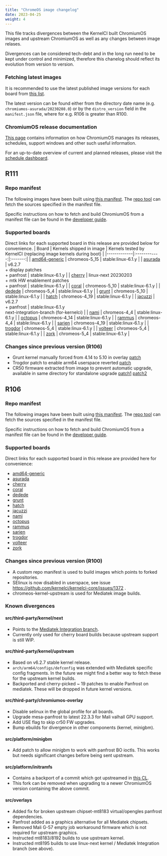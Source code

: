 ```yaml
---
title: "ChromeOS image changelog"
date: 2023-04-25
weight: 4
---
```


This file tracks divergences between the KernelCI built ChromiumOS images and upstream ChromiumOS as well as any changes between image relases.

Divergences can be considered tech-debt and in the long run need to be kept under control and minimized, therefore this chanelog should reflect its evolution from version to version.

### Fetching latest images

It is recommended to use the latest published image versions for each board from [this list](https://storage.chromeos.kernelci.org/images/rootfs/chromeos/).

The latest version can be found either from the directory date name (e.g. `chromiumos-asurada/20230208.0`) or by the `distro_version` field in the `manifest.json` file, where for e.g. R106 is greater than R100.

### ChromiumOS release documentation

[This page](https://chromium.googlesource.com/chromiumos/docs/+/HEAD/releases.md) contains information on how ChromiumOS manages its releases, schedules, support windows and other such useful information.

For an up-to-date overview of current and planned releases, please visit the [schedule dashboard](https://chromiumdash.appspot.com/schedule).

## R111

### Repo manifest

The following images have been built using [this manifest](https://github.com/kernelci/kernelci-core/blob/chromeos/config/rootfs/chromiumos/cros-snapshot-release-R111-15329.B.xml). The [repo tool](https://code.google.com/archive/p/git-repo/) can fetch the sources specified in the manifest file.

Specific instructions on how to fetch and build ChromiumOS from a manifest file can be found in the [developer guide](https://chromium.googlesource.com/chromiumos/docs/+/main/developer_guide.md).

### Supported boards

Direct links for each supported board in this release are provided below for convenience.
| Board       | Kernels shipped in image | Kernels tested by KernelCI (replacing image kernels during boot) |
|-------------|:------------:|:-------:|
| [amd64-generic](https://storage.chromeos.kernelci.org/images/rootfs/chromeos/chromiumos-amd64-generic/20230511.0/amd64) | chromeos-5_15 | stable:linux-6.1.y |
| [asurada](https://storage.chromeos.kernelci.org/images/rootfs/chromeos/chromiumos-asurada/20230511.0/arm64) | v6.2.7<br> + display patches<br> + panfrost | stable:linux-6.1.y |
| [cherry](https://storage.chromeos.kernelci.org/images/rootfs/chromeos/chromiumos-cherry/20230511.0/arm64) | linux-next 20230203<br> + mtk HW enablement patches<br> + panfrost | stable:linux-6.1.y |
| [coral](https://storage.chromeos.kernelci.org/images/rootfs/chromeos/chromiumos-coral/20230511.0/amd64) | chromeos-5_10 | stable:linux-6.1.y |
| [dedede](https://storage.chromeos.kernelci.org/images/rootfs/chromeos/chromiumos-dedede/20230511.0/amd64/) | chromeos-5_4 | stable:linux-6.1.y |
| [grunt](https://storage.chromeos.kernelci.org/images/rootfs/chromeos/chromiumos-grunt/20230606.0/amd64/) | chromeos-5_10 | stable:linux-6.1.y |
| [hatch](https://storage.chromeos.kernelci.org/images/rootfs/chromeos/chromiumos-hatch/20230511.0/amd64/) | chromeos-4_19 | stable:linux-6.1.y |
| [jacuzzi](https://storage.chromeos.kernelci.org/images/rootfs/chromeos/chromiumos-jacuzzi/20230511.0/arm64/) | v6.2.7 <br> + panfrost | stable:linux-6.1.y <br> next-integration-branch (for-kernelci) |
| [nami](https://storage.chromeos.kernelci.org/images/rootfs/chromeos/chromiumos-nami/20230511.0/amd64/) | chromeos-4_4 | stable:linux-6.1.y |
| [octopus](https://storage.chromeos.kernelci.org/images/rootfs/chromeos/chromiumos-octopus/20230511.0/amd64/) | chromeos-4_14 | stable:linux-6.1.y |
| [rammus](https://storage.chromeos.kernelci.org/images/rootfs/chromeos/chromiumos-rammus/20230511.0/amd64/) | chromeos-4_4 | stable:linux-6.1.y |
| [sarien](https://storage.chromeos.kernelci.org/images/rootfs/chromeos/chromiumos-sarien/20230511.0/amd64/) | chromeos-4_19 | stable:linux-6.1.y |
| [trogdor](https://storage.chromeos.kernelci.org/images/rootfs/chromeos/chromiumos-trogdor/20230606.0/arm64/) | chromeos-5_4 | stable:linux-6.1.y |
| [volteer](https://storage.chromeos.kernelci.org/images/rootfs/chromeos/chromiumos-volteer/20230511.0/amd64/) | chromeos-5_4 | stable:linux-6.1.y |
| [zork](https://storage.chromeos.kernelci.org/images/rootfs/chromeos/chromiumos-zork/20230511.0/amd64/) | chromeos-5_4 | stable:linux-6.1.y |

### Changes since previous version (R106)
* Grunt kernel manually forced from 4.14 to 5.10 in overlay [patch](https://github.com/kernelci/kernelci-core/pull/1948/commits/71ee9f81a4c6ed9b4d50813eef37dbbd20c25f35)
* Trogdor patch to enable arm64 userspace reverted [patch](https://github.com/kernelci/kernelci-core/pull/1948/commits/71ee9f81a4c6ed9b4d50813eef37dbbd20c25f35)
* CR50 firmware extracted from image to prevent automatic upgrade, available in same directory for standalone upgrade [patch1](https://github.com/kernelci/kernelci-core/pull/1816/commits/194a3173be29bab9ae035c2d1b7247fb205ca923) [patch2](https://github.com/kernelci/kernelci-core/pull/1872/commits/3ce3959fd1b26876f975a6e6132c9510d05166d2)

## R106

### Repo manifest

The following images have been built using [this manifest](https://github.com/kernelci/kernelci-core/blob/chromeos/config/rootfs/chromiumos/cros-snapshot-release-R106-15054.B.xml). The [repo tool](https://code.google.com/archive/p/git-repo/) can fetch the sources specified in the manifest file.

Specific instructions on how to fetch and build ChromiumOS from a manifest file can be found in the [developer guide](https://chromium.googlesource.com/chromiumos/docs/+/main/developer_guide.md).

### Supported boards

Direct links for each supported board in this release are provided here for convenience:
- [amd64-generic](https://storage.chromeos.kernelci.org/images/rootfs/chromeos/chromiumos-amd64-generic/20221102.0/arm64)
- [asurada](https://storage.chromeos.kernelci.org/images/rootfs/chromeos/chromiumos-asurada/20230208.0/arm64)
- [cherry](https://storage.chromeos.kernelci.org/images/rootfs/chromeos/chromiumos-cherry/20230330.0/arm64)
- [coral](https://storage.chromeos.kernelci.org/images/rootfs/chromeos/chromiumos-coral/20221026.0/amd64)
- [dedede](https://storage.chromeos.kernelci.org/images/rootfs/chromeos/chromiumos-dedede/20221113.0/amd64/)
- [grunt](https://storage.chromeos.kernelci.org/images/rootfs/chromeos/chromiumos-grunt/20221028.0/amd64/)
- [hatch](https://storage.chromeos.kernelci.org/images/rootfs/chromeos/chromiumos-hatch/20221027.0/amd64/)
- [jacuzzi](https://storage.chromeos.kernelci.org/images/rootfs/chromeos/chromiumos-jacuzzi/20230206.0/arm64/)
- [nami](https://storage.chromeos.kernelci.org/images/rootfs/chromeos/chromiumos-nami/20221120.0/amd64/)
- [octopus](https://storage.chromeos.kernelci.org/images/rootfs/chromeos/chromiumos-octopus/20221025.0/amd64/)
- [rammus](https://storage.chromeos.kernelci.org/images/rootfs/chromeos/chromiumos-rammus/20221116.0/amd64/)
- [sarien](https://storage.chromeos.kernelci.org/images/rootfs/chromeos/chromiumos-sarien/20221111.0/amd64/)
- [trogdor](https://storage.chromeos.kernelci.org/images/rootfs/chromeos/chromiumos-trogdor/20230214.0/arm64/)
- [volteer](https://storage.chromeos.kernelci.org/images/rootfs/chromeos/chromiumos-volteer/20221115.0/amd64/)
- [zork](https://storage.chromeos.kernelci.org/images/rootfs/chromeos/chromiumos-zork/20221115.0/amd64/)

### Changes since previous version (R100)
- A custom repo manifest is used to build images which points to forked repositories.
- SElinux is now disabled in userspace, see issue https://github.com/kernelci/kernelci-core/issues/1372 .
- chromeos-kernel-upstream is used for Mediatek image builds.

### Known divergences

#### src/third-party/kernel/next
- Points to the [Mediatek Integration branch](https://gitlab.collabora.com/google/chromeos-kernel/-/tree/for-kernelci).
- Currently only used for cherry board builds because upstream support is still WIP.

#### src/third-party/kernel/upstream
- Based on v6.2.7 stable kernel release.
- `arch/arm64/configs/defconfig` was extended with Mediatek specific config fragments. In the future we might find a better way to fetch these for the upstream kernel builds.
- Backported and cherry-picked ~ 19 patches to enable Panfrost on mediatek. These will be dropped in future kernel versions.

#### src/third-party/chromiumos-overlay
- Disable selinux in the global profile for all boards.
- Upgrade mesa-panfrost to latest 22.3.3 for Mali valhall GPU support.
- Add USE flag to skip cr50 FW upgrades.
- Bump ebuilds for divergence in other components (kernel, minigbm).

#### src/platform/minigbm
- Add patch to allow minigbm to work with panfrost BO ioctls. This works but needs significant changes before being sent upstream.

#### src/platform/initramfs
- Contains a backport of a commit which got upstreamed in [this CL](https://chromium-review.googlesource.com/c/chromiumos/platform/initramfs/+/4262007).
- This fork can be removed when upgrading to a newer ChromiumOS version containing the above commit.

#### src/overlays
- Added fix for broken upstream chipset-mt8183 virtual/opengles panfrost dependencies.
- Panfrost added as a graphics alternative for all Mediatek chipsets.
- Removed Mali G-57 empty job workaround firmware which is not required for upstream graphics.
- Instructed mt8183/8192 builds to use upstream kernel.
- Instructed mt8195 builds to use linux-next kernel / Mediatek Integration branch (see above).
